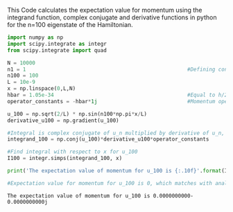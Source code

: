 This Code calculates the expectation value for momentum using the integrand function, complex conjugate and derivative functions in python for the n=100 eigenstate of the Hamiltonian. 


```python
import numpy as np
import scipy.integrate as integr
from scipy.integrate import quad

N = 10000
n1 = 1                                                    #Defining constants 
n100 = 100
L = 10e-9
x = np.linspace(0,L,N)
hbar = 1.05e-34                                           #Equal to h/2π
operator_constants = -hbar*1j                             #Momentum operator is -iℏ*d/dx so -iℏ are constants in integral                           

u_100 = np.sqrt(2/L) * np.sin(n100*np.pi*x/L)                   
derivative_u100 = np.gradient(u_100)

#Integral is complex conjugate of u_n multiplied by derivative of u_n, due to momentum operator, multiplied by the constants. 
integrand_100 = np.conj(u_100)*derivative_u100*operator_constants

#Find integral with respect to x for u_100
I100 = integr.simps(integrand_100, x)

print('The expectation value of momentum for u_100 is {:.10f}'.format(I100))

#Expectation value for momentum for u_100 is 0, which matches with analytical solutions. 
```

    The expectation value of momentum for u_100 is 0.0000000000-0.0000000000j
    


```python

```
